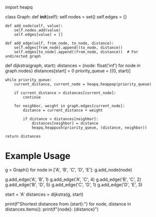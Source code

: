 import heapq

class Graph:
    def __init__(self):
        self.nodes = set()
        self.edges = {}

    def add_node(self, value):
        self.nodes.add(value)
        self.edges[value] = []

    def add_edge(self, from_node, to_node, distance):
        self.edges[from_node].append((to_node, distance))
        self.edges[to_node].append((from_node, distance))  # For undirected graph

def dijkstra(graph, start):
    distances = {node: float('inf') for node in graph.nodes}
    distances[start] = 0
    priority_queue = [(0, start)]

    while priority_queue:
        current_distance, current_node = heapq.heappop(priority_queue)

        if current_distance > distances[current_node]:
            continue

        for neighbor, weight in graph.edges[current_node]:
            distance = current_distance + weight

            if distance < distances[neighbor]:
                distances[neighbor] = distance
                heapq.heappush(priority_queue, (distance, neighbor))

    return distances

# Example Usage
g = Graph()
for node in ['A', 'B', 'C', 'D', 'E']:
    g.add_node(node)

g.add_edge('A', 'B', 1)
g.add_edge('A', 'C', 4)
g.add_edge('B', 'C', 2)
g.add_edge('B', 'D', 5)
g.add_edge('C', 'D', 1)
g.add_edge('D', 'E', 3)

start = 'A'
distances = dijkstra(g, start)

print(f"Shortest distances from {start}:")
for node, distance in distances.items():
    print(f"{node}: {distance}")
